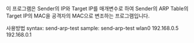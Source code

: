 이 프로그램은 Sender의 IP와 Target IP를 매개변수로 하여 Sender의 ARP Table의 Target IP의 MAC을 공격자의 MAC으로 변조하는 프로그램입니다.

사용방법
syntax: send-arp-test <interface> <sender ip> <target ip>
sample: send-arp-test wlan0 192.168.0.5 192.168.0.1